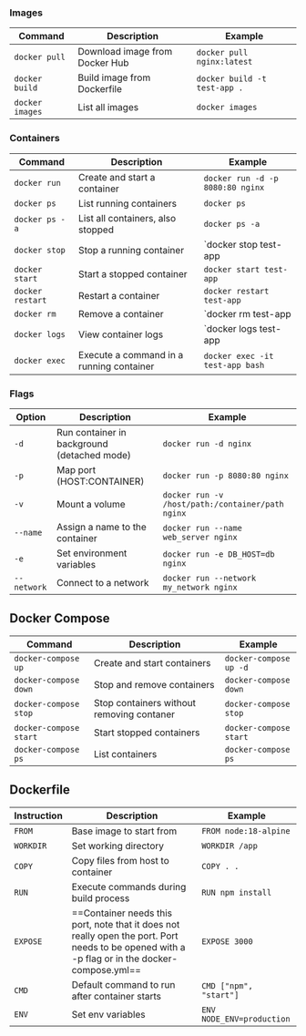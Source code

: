 ### Images

| Command         | Description                    | Example                      |
| --------------- | ------------------------------ | ---------------------------- |
| `docker pull`   | Download image from Docker Hub | `docker pull nginx:latest`   |
| `docker build`  | Build image from Dockerfile    | `docker build -t test-app .` |
| `docker images` | List all images                | `docker images`              |

### Containers

| Command          | Description                              | Example                          |
| ---------------- | ---------------------------------------- | -------------------------------- |
| `docker run`     | Create and start a container             | `docker run -d -p 8080:80 nginx` |
| `docker ps`      | List running containers                  | `docker ps`                      |
| `docker ps -a`   | List all containers, also stopped        | `docker ps -a`                   |
| `docker stop`    | Stop a running container                 | `docker stop test-app            |
| `docker start`   | Start a stopped container                | `docker start test-app`          |
| `docker restart` | Restart a container                      | `docker restart test-app`        |
| `docker rm`      | Remove a container                       | `docker rm test-app              |
| `docker logs`    | View container logs                      | `docker logs test-app            |
| `docker exec`    | Execute a command in a running container | `docker exec -it test-app bash`  |

### Flags

|Option|Description|Example|
|---|---|---|
|`-d`|Run container in background (detached mode)|`docker run -d nginx`|
|`-p`|Map port (HOST:CONTAINER)|`docker run -p 8080:80 nginx`|
|`-v`|Mount a volume|`docker run -v /host/path:/container/path nginx`|
|`--name`|Assign a name to the container|`docker run --name web_server nginx`|
|`-e`|Set environment variables|`docker run -e DB_HOST=db nginx`|
|`--network`|Connect to a network|`docker run --network my_network nginx`|

## Docker Compose

| Command                | Description                               | Example                      |
| ---------------------- | ----------------------------------------- | ---------------------------- |
| `docker-compose up`    | Create and start containers               | `docker-compose up -d`       |
| `docker-compose down`  | Stop and remove containers                | `docker-compose down`        |
| `docker-compose stop`  | Stop containers without removing contaner | `docker-compose stop`        |
| `docker-compose start` | Start stopped containers                  | `docker-compose start`       |
| `docker-compose ps`    | List containers                           | `docker-compose ps`          |

## Dockerfile

| Instruction | Description                                                                                                                                    | Example                   |
| ----------- | ---------------------------------------------------------------------------------------------------------------------------------------------- | ------------------------- |
| `FROM`      | Base image to start from                                                                                                                       | `FROM node:18-alpine`     |
| `WORKDIR`   | Set working directory                                                                                                                          | `WORKDIR /app`            |
| `COPY`      | Copy files from host to container                                                                                                              | `COPY . .`                |
| `RUN`       | Execute commands during build process                                                                                                          | `RUN npm install`         |
| `EXPOSE`    | ==Container needs this port, note that it does not really open the port. Port needs to be opened with a -p flag or in the docker-compose.yml== | `EXPOSE 3000`             |
| `CMD`       | Default command to run after container starts                                                                                                  | `CMD ["npm", "start"]`    |
| `ENV`       | Set env variables                                                                                                                              | `ENV NODE_ENV=production` |
